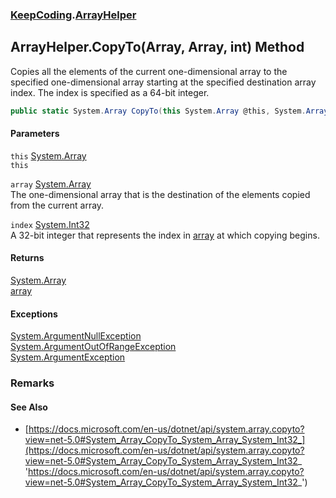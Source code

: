### [KeepCoding](KeepCoding.md 'KeepCoding').[ArrayHelper](KeepCoding_ArrayHelper.md 'KeepCoding.ArrayHelper')
## ArrayHelper.CopyTo(Array, Array, int) Method
Copies all the elements of the current one-dimensional array to the specified one-dimensional array starting at the specified destination array index. The index is specified as a 64-bit integer.  
```csharp
public static System.Array CopyTo(this System.Array @this, System.Array array, int index);
```
#### Parameters
<a name='KeepCoding_ArrayHelper_CopyTo(System_Array_System_Array_int)_this'></a>
`this` [System.Array](https://docs.microsoft.com/en-us/dotnet/api/System.Array 'System.Array')  
`this`
  
<a name='KeepCoding_ArrayHelper_CopyTo(System_Array_System_Array_int)_array'></a>
`array` [System.Array](https://docs.microsoft.com/en-us/dotnet/api/System.Array 'System.Array')  
The one-dimensional array that is the destination of the elements copied from the current array.
  
<a name='KeepCoding_ArrayHelper_CopyTo(System_Array_System_Array_int)_index'></a>
`index` [System.Int32](https://docs.microsoft.com/en-us/dotnet/api/System.Int32 'System.Int32')  
A 32-bit integer that represents the index in [array](KeepCoding_ArrayHelper_CopyTo(System_Array_System_Array_int).md#KeepCoding_ArrayHelper_CopyTo(System_Array_System_Array_int)_array 'KeepCoding.ArrayHelper.CopyTo(System.Array, System.Array, int).array') at which copying begins.
  
#### Returns
[System.Array](https://docs.microsoft.com/en-us/dotnet/api/System.Array 'System.Array')  
[array](KeepCoding_ArrayHelper_CopyTo(System_Array_System_Array_int).md#KeepCoding_ArrayHelper_CopyTo(System_Array_System_Array_int)_array 'KeepCoding.ArrayHelper.CopyTo(System.Array, System.Array, int).array')
#### Exceptions
[System.ArgumentNullException](https://docs.microsoft.com/en-us/dotnet/api/System.ArgumentNullException 'System.ArgumentNullException')  
[System.ArgumentOutOfRangeException](https://docs.microsoft.com/en-us/dotnet/api/System.ArgumentOutOfRangeException 'System.ArgumentOutOfRangeException')  
[System.ArgumentException](https://docs.microsoft.com/en-us/dotnet/api/System.ArgumentException 'System.ArgumentException')  
### Remarks
#### See Also
- [https://docs.microsoft.com/en-us/dotnet/api/system.array.copyto?view=net-5.0#System_Array_CopyTo_System_Array_System_Int32_](https://docs.microsoft.com/en-us/dotnet/api/system.array.copyto?view=net-5.0#System_Array_CopyTo_System_Array_System_Int32_ 'https://docs.microsoft.com/en-us/dotnet/api/system.array.copyto?view=net-5.0#System_Array_CopyTo_System_Array_System_Int32_')
